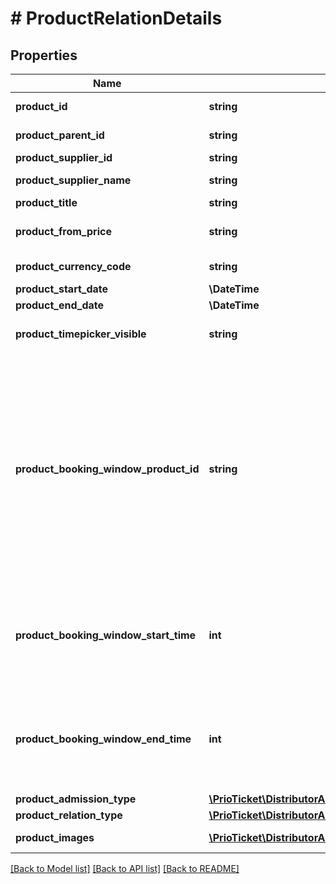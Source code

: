 # # ProductRelationDetails

## Properties

Name | Type | Description | Notes
------------ | ------------- | ------------- | -------------
**product_id** | **string** | Unique identifier for the product assigned by Prio. |
**product_parent_id** | **string** | Unique identifier for the parent product assigned by Prio. | [readonly]
**product_supplier_id** | **string** | Unique identifier for supplier. | [readonly]
**product_supplier_name** | **string** | Name of the supplier which offers the product(s). | [readonly]
**product_title** | **string** | The title of product. |
**product_from_price** | **string** | Static From price which can be shown. (Usually regular Adult including discount). Also used for price filtering. | [optional]
**product_currency_code** | **string** | Product Currency Code, according to [ISO-4217](https://en.wikipedia.org/wiki/ISO_4217). | [readonly]
**product_start_date** | **\DateTime** | Starting date of the product. | [optional]
**product_end_date** | **\DateTime** | End date of the product. | [optional]
**product_timepicker_visible** | **string** | Whether you should show the timepicker during booking. | [optional] [default to 'true']
**product_booking_window_product_id** | **string** | The booking window dependant product, also called dependencies, indicates the restrictions on sub-ticket bookings in regards to the selected travel-date of another product. This means that some products can only be bought between a fixed booking window relative to another product (booking). This is mainly used in itenaries and tours where external factors such as travel time restrict a guest to book multiple attractions in a short period.  This dependancy can be set for another (previous) sub-product in this array or the main product of this booking.  Only applicable if &#x60;product_combi:true&#x60; or &#x60;product_addon:true&#x60;. | [optional]
**product_booking_window_start_time** | **int** | The minimum amount of minutes passed after the selected travel date (&#x60;booking_travel_date&#x60;) or availability slot (&#x60;availability_from_date_time&#x60;) of the &#x60;product_booking_window_product_id&#x60;.  Only applicable if &#x60;product_combi:true&#x60; or &#x60;product_addon:true&#x60;. | [optional]
**product_booking_window_end_time** | **int** | The maximum amount of minutes allowed after the previously selected travel date (&#x60;booking_travel_date&#x60;) or availability slot (&#x60;availability_from_date_time&#x60;) of the &#x60;product_booking_window_product_id&#x60;.  Only applicable if &#x60;product_combi:true&#x60; or &#x60;product_addon:true&#x60;. | [optional]
**product_admission_type** | [**\PrioTicket\DistributorAPI\Models\ProductAdmissionType**](ProductAdmissionType.md) |  |
**product_relation_type** | [**\PrioTicket\DistributorAPI\Models\RelationType**](RelationType.md) |  | [optional]
**product_images** | [**\PrioTicket\DistributorAPI\Models\Image[]**](Image.md) | It contains images related to the product. | [optional]

[[Back to Model list]](../../README.md#models) [[Back to API list]](../../README.md#endpoints) [[Back to README]](../../README.md)
